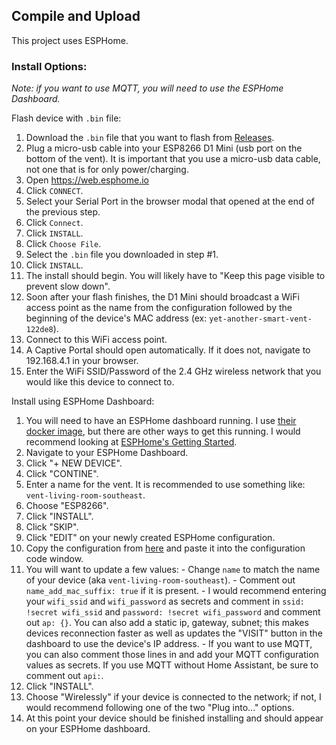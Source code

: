## Compile and Upload
This project uses ESPHome.

### Install Options:
  *Note: if you want to use MQTT, you will need to use the ESPHome Dashboard.*

  Flash device with `.bin` file:
  1. Download the `.bin` file that you want to flash from [Releases](https://github.com/TonyBrobston/yet-another-smart-vent/releases).
  2. Plug a micro-usb cable into your ESP8266 D1 Mini (usb port on the bottom of the vent). It is important that you use a micro-usb data cable, not one that is for only power/charging.
  3. Open https://web.esphome.io
  4. Click `CONNECT`.
  5. Select your Serial Port in the browser modal that opened at the end of the previous step.
  6. Click `Connect`.
  7. Click `INSTALL`.
  8. Click `Choose File`.
  9. Select the `.bin` file you downloaded in step #1.
  10. Click `INSTALL`.
  11. The install should begin. You will likely have to "Keep this page visible to prevent slow down".
  12. Soon after your flash finishes, the D1 Mini should broadcast a WiFi access point as the name from the configuration followed by the beginning of the device's MAC address (ex: `yet-another-smart-vent-122de8`).
  13. Connect to this WiFi access point.
  14. A Captive Portal should open automatically. If it does not, navigate to 192.168.4.1 in your browser.
  15. Enter the WiFi SSID/Password of the 2.4 GHz wireless network that you would like this device to connect to. 

Install using ESPHome Dashboard:
  1. You will need to have an ESPHome dashboard running. I use [their docker image](https://hub.docker.com/r/esphome/esphome), but there are other ways to get this running. I would recommend looking at [ESPHome's Getting Started](https://esphome.io/).
  2. Navigate to your ESPHome Dashboard.
  3. Click "+ NEW DEVICE".
  4. Click "CONTINE".
  5. Enter a name for the vent. It is recommended to use something like: `vent-living-room-southeast`.
  6. Choose "ESP8266".
  7. Click "INSTALL".
  8. Click "SKIP".
  9. Click "EDIT" on your newly created ESPHome configuration.
  10. Copy the configuration from [here](https://raw.githubusercontent.com/BrobstonCreations/yet-another-smart-vent/blob/master/yet_another_smart_vent.yaml) and paste it into the configuration code window.
  11. You will want to update a few values:
    - Change `name` to match the name of your device (aka `vent-living-room-southeast`).
    - Comment out `name_add_mac_suffix: true` if it is present.
    - I would recommend entering your `wifi_ssid` and `wifi_password` as secrets and comment in `ssid: !secret wifi_ssid` and `password: !secret wifi_password` and comment out `ap: {}`. You can also add a static ip, gateway, subnet; this makes devices reconnection faster as well as updates the "VISIT" button in the dashboard to use the device's IP address.
    - If you want to use MQTT, you can also comment those lines in and add your MQTT configuration values as secrets. If you use MQTT without Home Assistant, be sure to comment out `api:`.
   12. Click "INSTALL".
   13. Choose "Wirelessly" if your device is connected to the network; if not, I would recommend following one of the two "Plug into..." options.
   14. At this point your device should be finished installing and should appear on your ESPHome dashboard.

